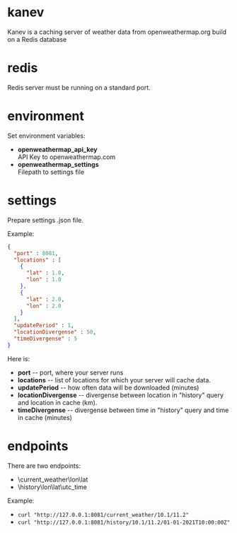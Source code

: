 kanev
====

Kanev is a caching server of weather data from openweathermap.org build on a Redis database

# redis
Redis server must be running on a standard port.

# environment
Set environment variables:

- **openweathermap_api_key** <br>
API Key to openweathermap.com
- **openweathermap_settings** <br>
Filepath to settings file

# settings
<p> Prepare settings .json file. </p>
Example:

```json
{
  "port" : 8081,
  "locations" : [ 
    {
      "lat" : 1.0,
      "lon" : 1.0
    },
    {
      "lat" : 2.0,
      "lon" : 2.0
    }
  ],
  "updatePeriod" : 1,
  "locationDivergense" : 50,
  "timeDivergense" : 5
}
```

Here is:
- **port**                -- port, where your server runs
- **locations**           -- list of locations for which your server will cache data.
- **updatePeriod**        -- how often data will be downloaded (minutes)
- **locationDivergense**  -- divergense between location in "history" query and location in cache (km).
- **timeDivergense**      -- divergense between time in "history" query and time in cache (minutes)

# endpoints
There are two endpoints:
- \current_weather\lon\lat
- \history\lon\lat\utc_time

Example:
- `curl "http://127.0.0.1:8081/current_weather/10.1/11.2"`
- `curl "http://127.0.0.1:8081/history/10.1/11.2/01-01-2021T10:00:00Z"`
